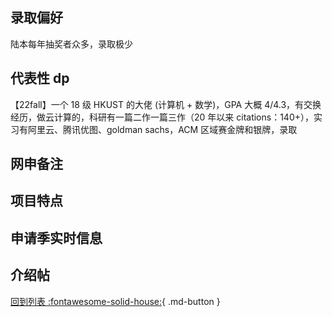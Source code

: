 ## 录取偏好

陆本每年抽奖者众多，录取极少

## 代表性 dp

【22fall】一个 18 级 HKUST 的大佬 (计算机 + 数学)，GPA 大概 4/4.3，有交换经历，做云计算的，科研有一篇二作一篇三作（20 年以来 citations：140+），实习有阿里云、腾讯优图、goldman sachs，ACM 区域赛金牌和银牌，录取

## 网申备注

## 项目特点

## 申请季实时信息

## 介绍帖

[回到列表 :fontawesome-solid-house:](grade.md){ .md-button }
